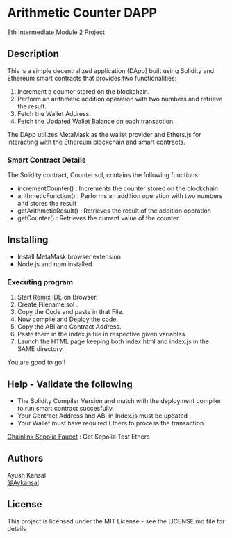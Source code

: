 # Arithmetic Counter DAPP
Eth Intermediate Module 2 Project

## Description

This is a simple decentralized application (DApp) built using Solidity and Ethereum smart contracts that provides two functionalities:

1. Increment a counter stored on the blockchain.
2. Perform an arithmetic addition operation with two numbers and retrieve the result.
3. Fetch the Wallet Address.
4. Fetch the Updated Wallet Balance on each transaction.

The DApp utilizes MetaMask as the wallet provider and Ethers.js for interacting with the Ethereum blockchain and smart contracts.

### Smart Contract Details

The Solidity contract, Counter.sol, contains the following functions:

* incrementCounter()    : Increments the counter stored on the blockchain
* arithmeticFunction()  : Performs an addition operation with two numbers and stores the result
* getArithmeticResult() : Retrieves the result of the addition operation
* getCounter()          : Retrieves the current value of the counter

## Installing

* Install MetaMask browser extension
* Node.js and npm installed

### Executing program

1. Start [Remix IDE](https://remix.ethereum.org/) on Browser.
2. Create Filename.sol .
3. Copy the Code and paste in that File.
4. Now compile and Deploy the code.
5. Copy the ABI and Contract Address.
6. Paste them in the index.js file in respective given variables.
7. Launch the HTML page keeping both index.html and index.js in the SAME directory.

You are good to go!!

## Help - Validate the following 
* The Solidity Compiler Version and match with the deployment compiler to run smart contract succesfully.
* Your Contract Address and ABI in Index.js must be updated .
* Your Wallet must have required Ethers to process the transaction

[Chainlink Sepolia Faucet](https://faucets.chain.link/sepolia) : Get Sepolia Test Ethers

## Authors

Ayush Kansal  
[@Aykansal](https://linkedin.com/aykansal)


## License

This project is licensed under the MIT License - see the LICENSE.md file for details
